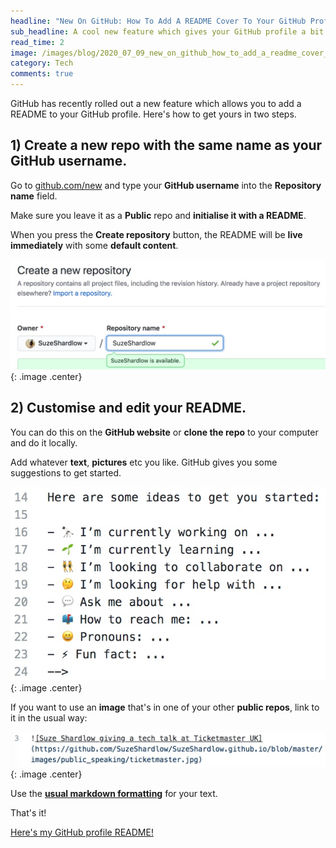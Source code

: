 ```yaml
---
headline: "New On GitHub: How To Add A README Cover To Your GitHub Profile"
sub_headline: A cool new feature which gives your GitHub profile a bit of personality.
read_time: 2
image: /images/blog/2020_07_09_new_on_github_how_to_add_a_readme_cover_to_your_github_profile/gh_profile_cover.jpg
category: Tech
comments: true
---
```


GitHub has recently rolled out a new feature which allows you to add a README to your GitHub profile.  Here's how to get yours in two steps.

## 1) Create a new repo with the same name as your GitHub username.

Go to [github.com/new](https://github.com/new) and type your **GitHub username** into the **Repository name** field.

Make sure you leave it as a **Public** repo and **initialise it with a README**.

When you press the **Create repository** button, the README will be **live immediately** with some **default content**.

![image](/images/blog/2020_07_09_new_on_github_how_to_add_a_readme_cover_to_your_github_profile/gh_readme_create_new_repo.jpg){: .image .center}

## 2) Customise and edit your README.

You can do this on the **GitHub website** or **clone the repo** to your computer and do it locally.

Add whatever **text**, **pictures** etc you like.  GitHub gives you some suggestions to get started.

![image](/images/blog/2020_07_09_new_on_github_how_to_add_a_readme_cover_to_your_github_profile/gh_readme_get_started.jpg){: .image .center}

If you want to use an **image** that's in one of your other **public repos**, link to it in the usual way:

![image](/images/blog/2020_07_09_new_on_github_how_to_add_a_readme_cover_to_your_github_profile/gh_readme_insert_image_from_public_repo.jpg){: .image .center}

Use the **[usual markdown formatting](https://guides.github.com/pdfs/markdown-cheatsheet-online.pdf)** for your text.

That's it!

[Here's my GitHub profile README!](https://github.com/SuzeShardlow)
